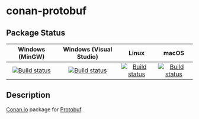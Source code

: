 # conan-protobuf

## Package Status

| Windows (MinGW) | Windows (Visual Studio) | Linux | macOS |
|:---------------:|:-----------------------:|:-----:|:-----:|
|[![Build status](https://ci.appveyor.com/api/projects/status/23yrp5enodv6mwtr/branch/testing%2F3.15.4?svg=true)](https://ci.appveyor.com/project/SpaceIm/conan-protobuf)|[![Build status](https://github.com/SpaceIm/conan-protobuf/workflows/.github/workflows/windows.yml/badge.svg?branch=testing%2F3.15.4)](https://github.com/SpaceIm/conan-protobuf/actions/workflows/windows.yml?query=branch%3Atesting%2F3.15.4)|[![Build status](https://github.com/SpaceIm/conan-protobuf/workflows/.github/workflows/linux.yml/badge.svg?branch=testing%2F3.15.4)](https://github.com/SpaceIm/conan-protobuf/actions/workflows/linux.yml?query=branch%3Atesting%2F3.15.4)|[![Build status](https://github.com/SpaceIm/conan-protobuf/workflows/.github/workflows/macos.yml/badge.svg?branch=testing%2F3.15.4)](https://github.com/SpaceIm/conan-protobuf/actions/workflows/macos.yml?query=branch%3Atesting%2F3.15.4)|

## Description

[Conan.io](https://conan.io) package for [Protobuf](https://github.com/protocolbuffers/protobuf).
